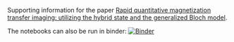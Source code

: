 Supporting information for the paper [Rapid quantitative magnetization transfer imaging: utilizing the hybrid state and the generalized Bloch model](https://doi.org/10.48550/arXiv.2207.08259).

The notebooks can also be run in binder:
[![Binder](https://mybinder.org/badge_logo.svg)](https://mybinder.org/v2/gh/JakobAsslaender/HSFP_qMT_SupportingNotebooks/HEAD)
